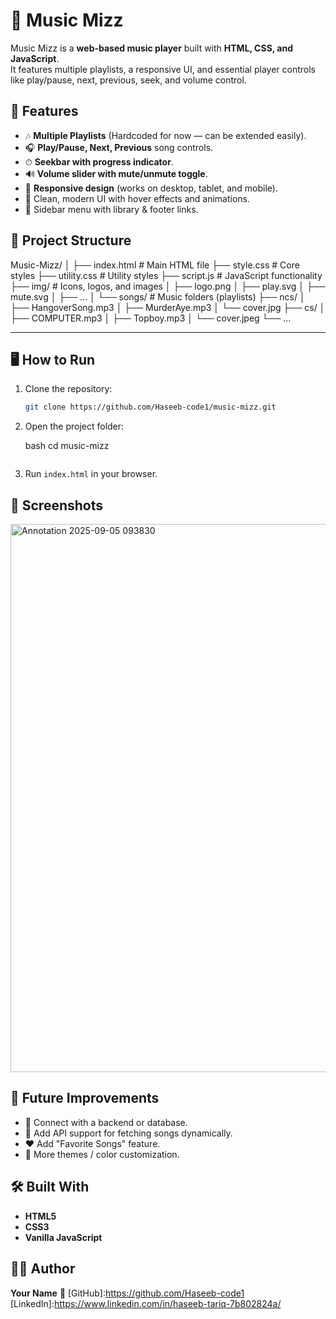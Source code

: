 
# 🎵 Music Mizz

Music Mizz is a **web-based music player** built with **HTML, CSS, and JavaScript**.  
It features multiple playlists, a responsive UI, and essential player controls like play/pause, next, previous, seek, and volume control.  


## 🚀 Features
- 🎶 **Multiple Playlists** (Hardcoded for now — can be extended easily).  
- 🎧 **Play/Pause, Next, Previous** song controls.  
- ⏱ **Seekbar with progress indicator**.  
- 🔊 **Volume slider with mute/unmute toggle**.  
- 📱 **Responsive design** (works on desktop, tablet, and mobile).  
- 🎨 Clean, modern UI with hover effects and animations.  
- 📂 Sidebar menu with library & footer links.  



## 📂 Project Structure


Music-Mizz/
│
├── index.html         # Main HTML file
├── style.css          # Core styles
├── utility.css        # Utility styles
├── script.js          # JavaScript functionality
├── img/               # Icons, logos, and images
│   ├── logo.png
│   ├── play.svg
│   ├── mute.svg
│   ├── ...
│
└── songs/             # Music folders (playlists)
├── ncs/
│   ├── HangoverSong.mp3
│   ├── MurderAye.mp3
│   └── cover.jpg
├── cs/
│   ├── COMPUTER.mp3
│   ├── Topboy.mp3
│   └── cover.jpeg
└── ...



---

## 🖥️ How to Run
1. Clone the repository:
   ```bash
   git clone https://github.com/Haseeb-code1/music-mizz.git


2. Open the project folder:

   bash
   cd music-mizz
   ```
3. Run `index.html` in your browser.



## 📸 Screenshots

<img width="1920" height="877" alt="Annotation 2025-09-05 093830" src="https://github.com/user-attachments/assets/bbe13a2f-9561-4b36-85c0-522bb50b54c1" />



## 🔮 Future Improvements

* 🔗 Connect with a backend or database.
* 📡 Add API support for fetching songs dynamically.
* ❤️ Add "Favorite Songs" feature.
* 🎨 More themes / color customization.



## 🛠️ Built With

* **HTML5**
* **CSS3**
* **Vanilla JavaScript**



## 👨‍💻 Author

**Your Name**
🔗 [GitHub]:https://github.com/Haseeb-code1
[LinkedIn]:https://www.linkedin.com/in/haseeb-tariq-7b802824a/
